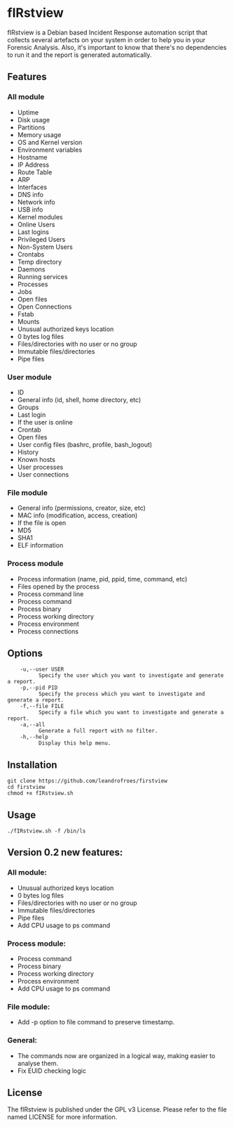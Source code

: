 # fIRstview

fIRstview is a Debian based Incident Response automation script that collects several artefacts on your system in order to help you in your Forensic Analysis. Also, it's important to know that there's no dependencies to run it and the report is generated automatically.

## **Features**

### All module

- Uptime
- Disk usage
- Partitions
- Memory usage
- OS and Kernel version
- Environment variables
- Hostname
- IP Address
- Route Table
- ARP
- Interfaces
- DNS info
- Network info
- USB info
- Kernel modules
- Online Users
- Last logins
- Privileged Users
- Non-System Users
- Crontabs
- Temp directory
- Daemons
- Running services
- Processes
- Jobs
- Open files
- Open Connections
- Fstab
- Mounts
- Unusual authorized keys location
- 0 bytes log files
- Files/directories with no user or no group
- Immutable files/directories
- Pipe files

### User module

- ID
- General info (id, shell, home directory, etc)
- Groups
- Last login
- If the user is online
- Crontab
- Open files
- User config files (bashrc, profile, bash_logout)
- History
- Known hosts
- User processes
- User connections

### File module

- General info (permissions, creator, size, etc)
- MAC info (modification, access, creation)
- If the file is open
- MD5
- SHA1
- ELF information

### Process module

- Process information (name, pid, ppid, time, command, etc)
- Files opened by the process
- Process command line
- Process command
- Process binary
- Process working directory
- Process environment
- Process connections

## **Options**

```
    -u,--user USER
          Specify the user which you want to investigate and generate a report.
    -p,--pid PID
          Specify the process which you want to investigate and generate a report.
    -f,--file FILE
          Specify a file which you want to investigate and generate a report.
    -a,--all
          Generate a full report with no filter.
    -h,--help
          Display this help menu.
```

## **Installation**

```
git clone https://github.com/leandrofroes/firstview
cd firstview
chmod +x fIRstview.sh
```

## **Usage**

```
./fIRstview.sh -f /bin/ls
```

## Version 0.2 new features:

### All module:

- Unusual authorized keys location
- 0 bytes log files
- Files/directories with no user or no group
- Immutable files/directories
- Pipe files
- Add CPU usage to ps command

### Process module:

- Process command
- Process binary
- Process working directory
- Process environment
- Add CPU usage to ps command

### File module:

- Add -p option to file command to preserve timestamp.

### General:

- The commands now are organized in a logical way, making easier to analyse them.
- Fix EUID checking logic

## **License**

The fIRstview is published under the GPL v3 License. Please refer to the file named LICENSE for more information.
